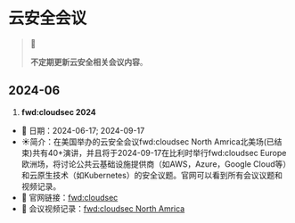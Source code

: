 # 云安全会议

> 🚥
>
> **不定期更新云安全相关会议内容**。

## 2024-06

1. **fwd:cloudsec 2024**

- 📅 日期：2024-06-17; 2024-09-17
- ☀️简介：在美国举办的云安全会议fwd:cloudsec North Amrica北美场(已结束)共有40+演讲，并且将于2024-09-17在比利时举行fwd:cloudsec Europe欧洲场，将讨论公共云基础设施提供商（如AWS，Azure，Google Cloud等）和云原生技术（如Kubernetes）的安全议题。官网可以看到所有会议议题和视频记录。
- 🔗 官网链接：[fwd:cloudsec](https://fwdcloudsec.org/)
- 🔗 会议视频记录：[fwd:cloudsec North Amrica](https://www.youtube.com/watch?v=WY9VqDC5fTY&list=PLCPCP1pNWD7PoUaDtU_T9XJSJ6d7cSfjl&index=4)
